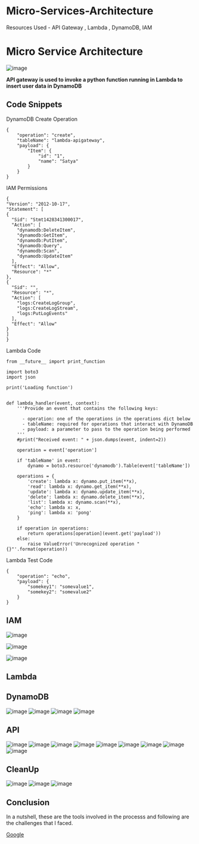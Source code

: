 # Micro-Services-Architecture
Resources Used - API Gateway , Lambda , DynamoDB, IAM

# Micro Service Architecture
![image](https://github.com/satya19977/Micro-Services-Architecture/assets/108000447/0c8a4655-b30e-4142-81c5-65efe33a842e)


**API gateway is used to invoke a python function running in Lambda to insert user data in DynamoDB**
## Code Snippets
DynamoDB Create Operation
```
{
    "operation": "create",
    "tableName": "lambda-apigateway",
    "payload": {
        "Item": {
            "id": "1",
            "name": "Satya"
        }
    }
}
```
IAM Permissions
```
{
"Version": "2012-10-17",
"Statement": [
{
  "Sid": "Stmt1428341300017",
  "Action": [
    "dynamodb:DeleteItem",
    "dynamodb:GetItem",
    "dynamodb:PutItem",
    "dynamodb:Query",
    "dynamodb:Scan",
    "dynamodb:UpdateItem"
  ],
  "Effect": "Allow",
  "Resource": "*"
},
{
  "Sid": "",
  "Resource": "*",
  "Action": [
    "logs:CreateLogGroup",
    "logs:CreateLogStream",
    "logs:PutLogEvents"
  ],
  "Effect": "Allow"
}
]
}
```
Lambda Code
```
from __future__ import print_function

import boto3
import json

print('Loading function')


def lambda_handler(event, context):
    '''Provide an event that contains the following keys:

      - operation: one of the operations in the operations dict below
      - tableName: required for operations that interact with DynamoDB
      - payload: a parameter to pass to the operation being performed
    '''
    #print("Received event: " + json.dumps(event, indent=2))

    operation = event['operation']

    if 'tableName' in event:
        dynamo = boto3.resource('dynamodb').Table(event['tableName'])

    operations = {
        'create': lambda x: dynamo.put_item(**x),
        'read': lambda x: dynamo.get_item(**x),
        'update': lambda x: dynamo.update_item(**x),
        'delete': lambda x: dynamo.delete_item(**x),
        'list': lambda x: dynamo.scan(**x),
        'echo': lambda x: x,
        'ping': lambda x: 'pong'
    }

    if operation in operations:
        return operations[operation](event.get('payload'))
    else:
        raise ValueError('Unrecognized operation "{}"'.format(operation))
```
Lambda Test Code
```
{
    "operation": "echo",
    "payload": {
        "somekey1": "somevalue1",
        "somekey2": "somevalue2"
    }
}
```
## IAM

![image](https://github.com/satya19977/Micro-Services-Architecture/assets/108000447/2d0c07b4-428c-4bf5-8ca5-ffa3239226ad)

![image](https://github.com/satya19977/Micro-Services-Architecture/assets/108000447/fd439355-0ff3-4a66-a03a-9017a0070d54)

![image](https://github.com/satya19977/Micro-Services-Architecture/assets/108000447/d8e761c6-7947-446a-8c74-910ecaffab9f)







## Lambda





## DynamoDB
![image](https://github.com/satya19977/Micro-Service-Architecture/assets/108000447/dfb8c4bc-271e-47e9-8c85-0c5f6de32d1b)
![image](https://github.com/satya19977/Micro-Service-Architecture/assets/108000447/bead6ac5-dcbd-489b-8b77-7bbddc345375)
![image](https://github.com/satya19977/Micro-Service-Architecture/assets/108000447/899dea44-3d49-4380-a3f2-1ee9e2a6246d)
![image](https://github.com/satya19977/Micro-Service-Architecture/assets/108000447/1f74a67d-e125-4d13-a0b1-2d7bce2244e0)


## API
![image](https://github.com/satya19977/Micro-Service-Architecture/assets/108000447/daa133ae-a3e1-4bb5-a07a-0645e51faf07)
![image](https://github.com/satya19977/Micro-Service-Architecture/assets/108000447/5758bf61-5459-4586-8595-b8456d43c261)
![image](https://github.com/satya19977/Micro-Service-Architecture/assets/108000447/95699313-05c1-45b1-b419-fd5ab7d58d4c)
![image](https://github.com/satya19977/Micro-Service-Architecture/assets/108000447/81be1a16-56c5-4ba9-b4a6-ee4e4a2f6129)
![image](https://github.com/satya19977/Micro-Service-Architecture/assets/108000447/4eadfcf7-6ac1-40bc-b9a3-e7d4369d3eda)
![image](https://github.com/satya19977/Micro-Service-Architecture/assets/108000447/c0fcb767-fd64-4ee2-b748-b533b61e94a5)
![image](https://github.com/satya19977/Micro-Service-Architecture/assets/108000447/ddba6d6c-b7e9-4332-9b82-1589e4cc9a26)
![image](https://github.com/satya19977/Micro-Service-Architecture/assets/108000447/a43c4798-5506-4380-9325-64a420620f29)
![image](https://github.com/satya19977/Micro-Service-Architecture/assets/108000447/bb55a0f7-98b1-4877-8f30-871f87341410)


## CleanUp
![image](https://github.com/satya19977/Micro-Service-Architecture/assets/108000447/b10ba9c3-7c63-413b-92c3-4b828dc603e3)
![image](https://github.com/satya19977/Micro-Service-Architecture/assets/108000447/d78f21da-4392-4366-9423-2061c2380811)
![image](https://github.com/satya19977/Micro-Service-Architecture/assets/108000447/71492591-afe8-42ef-a5af-8d64372613a6)
## Conclusion
In a nutshell, these are the tools involved in the processs and following are the challenges that I faced.


[Google](https://www.google.com/)
